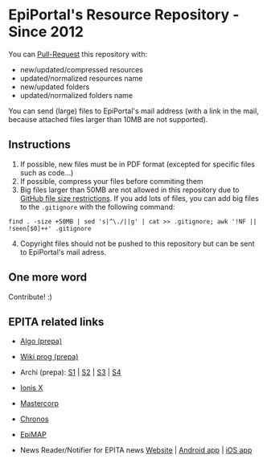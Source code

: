 # EpiPortal's Resource Repository - Since 2012

You can [Pull-Request](https://help.github.com/articles/creating-a-pull-request/) this repository with:
* new/updated/compressed resources
* updated/normalized resources name
* new/updated folders
* updated/normalized folders name

You can send (large) files to EpiPortal's mail address (with a link in the mail, because attached files larger than 10MB are not supported).

## Instructions

1. If possible, new files must be in PDF format (excepted for specific files such as code...)
2. If possible, compress your files before commiting them
3. Big files larger than 50MB are not allowed in this repository due to [GitHub file size restrictions](https://help.github.com/articles/working-with-large-files/). If you add lots of files, you can add big files to the `.gitignore` with the following command:

```
find . -size +50MB | sed 's|^\./||g' | cat >> .gitignore; awk '!NF || !seen[$0]++' .gitignore
```

4. Copyright files should not be pushed to this repository but can be sent to EpiPortal's mail adress. 

## One more word

Contribute! :)



## EPITA related links

* [Algo (prepa)](https://algo-td.infoprepa.epita.fr/)
* [Wiki prog (prepa)](https://wiki-prog.infoprepa.epita.fr/index.php/EPITA:Programmation)
* Archi (prepa): [S1](http://debug-pro.com/epita/s1/en/) | [S2](http://debug-pro.com/epita/s2/en/) | [S3](http://debug-pro.com/epita/s3/en/) | [S4](http://debug-pro.com/epita/s4/en/)

* [Ionis X](https://ionisx.com/)

* [Mastercorp](http://mastercorp.epita.eu)

* [Chronos](http://chronos.epita.net)
* [EpiMAP](http://map.epita.eu/)
* News Reader/Notifier for EPITA news [Website](https://ng-notifier.42portal.com/) | [Android app](https://play.google.com/store/apps/details?id=com.bertet.francois.epinotifier&hl=en_US) | [iOS app](https://itunes.apple.com/us/app/epireader/id1244757421?mt=8&ign-mpt=uo%3D4)
